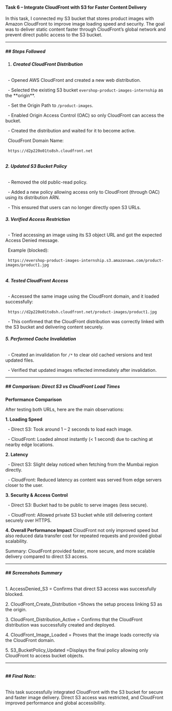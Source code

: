 #### **Task 6 – Integrate CloudFront with S3 for Faster Content Delivery**



In this task, I connected my S3 bucket that stores product images with Amazon CloudFront to improve image loading speed and security. The goal was to deliver static content faster through CloudFront’s global network and prevent direct public access to the S3 bucket.



---



##### **## Steps Followed**



1. ###### **Created CloudFront Distribution**

&nbsp;  - Opened AWS CloudFront and created a new web distribution.

&nbsp;  - Selected the existing S3 bucket `evershop-product-images-internship` as the \*\*origin\*\*.

&nbsp;  - Set the Origin Path to `/product-images`.

&nbsp;  - Enabled Origin Access Control (OAC) so only CloudFront can access the bucket.

&nbsp;  - Created the distribution and waited for it to become active.



&nbsp;  CloudFront Domain Name:  

&nbsp;  `https://d2p220o01to8sh.cloudfront.net`

###### 

###### **2. Updated S3 Bucket Policy**

&nbsp;  - Removed the old public-read policy.

&nbsp;  - Added a new policy allowing access only to CloudFront (through OAC) using its distribution ARN.

&nbsp;  - This ensured that users can no longer directly open S3 URLs.



###### **3. Verified Access Restriction**

&nbsp;  - Tried accessing an image using its S3 object URL and got the expected Access Denied message.  

&nbsp;    Example (blocked):  

&nbsp;    `https://evershop-product-images-internship.s3.amazonaws.com/product-images/product1.jpg`

###### 

###### **4. Tested CloudFront Access**

&nbsp;  - Accessed the same image using the CloudFront domain, and it loaded successfully:  

&nbsp;    `https://d2p220o01to8sh.cloudfront.net/product-images/product1.jpg`



&nbsp;  - This confirmed that the CloudFront distribution was correctly linked with the S3 bucket and delivering content securely.



###### **5. Performed Cache Invalidation**

&nbsp;  - Created an invalidation for `/*` to clear old cached versions and test updated files.

&nbsp;  - Verified that updated images reflected immediately after invalidation.



---



##### **## Comparison: Direct S3 vs CloudFront Load Times**
**Performance Comparison**

After testing both URLs, here are the main observations:

**1. Loading Speed**

&nbsp;  - Direct S3: Took around 1 – 2 seconds to load each image.

&nbsp;  - CloudFront: Loaded almost instantly (< 1 second) due to caching at nearby edge locations.

**2. Latency**

&nbsp;  - Direct S3: Slight delay noticed when fetching from the Mumbai region directly.

&nbsp;  - CloudFront: Reduced latency as content was served from edge servers closer to the user.

**3. Security & Access Control**

&nbsp;  - Direct S3: Bucket had to be public to serve images (less secure).

&nbsp;  - CloudFront: Allowed private S3 bucket while still delivering content securely over HTTPS.

**4. Overall Performance Impact**
CloudFront not only improved speed but also reduced data transfer cost for repeated requests and provided global scalability.

Summary: CloudFront provided faster, more secure, and more scalable delivery compared to direct S3 access.



---



###### **## Screenshots Summary**



1\. AccessDenied\_S3  = Confirms that direct S3 access was successfully blocked.  

2\. CloudFront\_Create\_Distribution  =Shows the setup process linking S3 as the origin.  

3\. CloudFront\_Distribution\_Active  = Confirms that the CloudFront distribution was successfully created and deployed.  

4\. CloudFront\_Image\_Loaded  = Proves that the image loads correctly via the CloudFront domain.  

5\. S3\_BucketPolicy\_Updated  =Displays the final policy allowing only CloudFront to access bucket objects.



---

###### 

###### **## Final Note:** 

This task successfully integrated CloudFront with the S3 bucket for secure and faster image delivery. Direct S3 access was restricted, and CloudFront improved performance and global accessibility.



